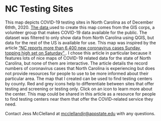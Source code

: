 # NC Testing Sites

This map depicts COVID-19 testing sites in North Carolina as of December 6thth, 2020. <a href= "https://covid-19-giscorps.hub.arcgis.com/pages/contribute-covid-19-testing-sites-data#"> The data </a> used to create this map comes from the GIS corps, a volunteer group that makes COVID-19 data available for the public. The dataset was filtered to only show data from North Carolina using QGIS, but data for the rest of the US is available for use. This map was inspired by the article <a href= "https://www.newsobserver.com/news/coronavirus/article247648210.html#"> “NC reports more than 6,400 new coronavirus cases Sunday, topping high set on Saturday” </a>. I chose this article in particular because it features lots of nice maps of COVID-19 related data for the state of North Carolina, but none of them are interactive. The article details the record numbers of coronavirus cases that North Carolina is experiencing but does not provide resources for people to use to be more informed about their particular area. The map that I created can be used to find testing centers by county. Red and grey icons help to differentiate between sites that offer testing and screening or testing only. Click on an icon to learn more about the center. This map could be shared in this article as a resource for people to find testing centers near them that offer the COVID-related service they need. 

Contact Jess McClelland at <a href= "mcclellandjr@appstate.edu#"> mcclellandjr@appstate.edu</a> with any questions. 
